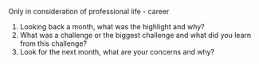 Only in consideration of professional life - career 

1. Looking back a month, what was the highlight and why?
2. What was a challenge or the biggest challenge and what did you learn from this challenge?
3. Look for the next month, what are your concerns and why? 